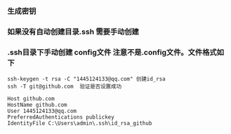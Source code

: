 ### 生成密钥
### 如果没有自动创建目录.ssh 需要手动创建
### .ssh目录下手动创建 config文件 注意不是.config文件。文件格式如下
    ssh-keygen -t rsa -C "1445124133@qq.com" 创建id_rsa
    ssh -T git@github.com  验证是否设置成功
    
    Host github.com
    HostName github.com
    User 1445124133@qq.com
    PreferredAuthentications publickey
    IdentityFile C:\Users\admin\.ssh\id_rsa_github